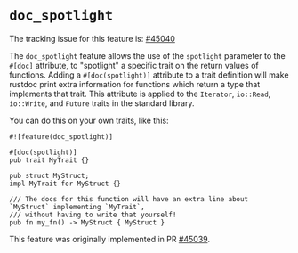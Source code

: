 # `doc_spotlight`

The tracking issue for this feature is: [#45040]

The `doc_spotlight` feature allows the use of the `spotlight` parameter to the `#[doc]` attribute,
to "spotlight" a specific trait on the return values of functions. Adding a `#[doc(spotlight)]`
attribute to a trait definition will make rustdoc print extra information for functions which return
a type that implements that trait. This attribute is applied to the `Iterator`, `io::Read`,
`io::Write`, and `Future` traits in the standard library.

You can do this on your own traits, like this:

```
#![feature(doc_spotlight)]

#[doc(spotlight)]
pub trait MyTrait {}

pub struct MyStruct;
impl MyTrait for MyStruct {}

/// The docs for this function will have an extra line about `MyStruct` implementing `MyTrait`,
/// without having to write that yourself!
pub fn my_fn() -> MyStruct { MyStruct }
```

This feature was originally implemented in PR [#45039].

[#45040]: https://github.com/rust-lang/rust/issues/45040
[#45039]: https://github.com/rust-lang/rust/pull/45039
